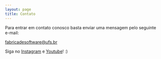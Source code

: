 ```yaml
---
layout: page
title: Contato
---
```


Para entrar em contato conosco basta enviar uma mensagem pelo seguinte e-mail:

[fabricadesoftware@ufs.br]

Siga no [Instagram] e [Youtube]! :)

[Youtube]: https://www.youtube.com/channel/UCYtIIE3fzgp5jAsSXousDLQ
[Instagram]: https://instagr.am/fabricadesoftwareufs
[fabricadesoftware@ufs.br]: mailto:fabricadesoftware@ufs.br

